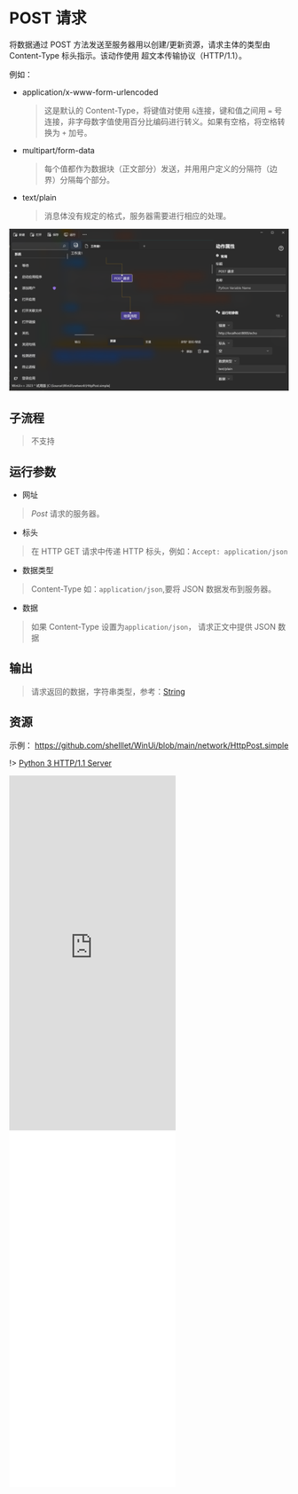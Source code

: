 # POST 请求
将数据通过 POST 方法发送至服务器用以创建/更新资源，请求主体的类型由 Content-Type 标头指示。该动作使用 超文本传输协议（HTTP/1.1）。

例如：

* application/x-www-form-urlencoded
  > 这是默认的 Content-Type，将键值对使用 `&`连接，键和值之间用 `=` 号连接，非字母数字值使用百分比编码进行转义。如果有空格，将空格转换为 `+` 加号。
* multipart/form-data
  > 每个值都作为数据块（正文部分）发送，并用用户定义的分隔符（边界）分隔每个部分。

* text/plain
  > 消息体没有规定的格式，服务器需要进行相应的处理。

![HttpPost](./images/05.png ':size=90%')

## 子流程
> 不支持


## 运行参数

* 网址
>  *Post* 请求的服务器。
* 标头
> 在 HTTP GET 请求中传递 HTTP 标头，例如：`Accept: application/json`

* 数据类型
>  Content-Type 如：`application/json`,要将 JSON 数据发布到服务器。
* 数据
> 如果  Content-Type 设置为`application/json`， 请求正文中提供 JSON 数据


## 输出

> 请求返回的数据，字符串类型，参考：[String](./types/String.md)    


## 资源

示例： https://github.com/shelllet/WinUi/blob/main/network/HttpPost.simple

!>  [Python 3 HTTP/1.1 Server](https://gist.github.com/andystanton/2ec0dca0bf6de90c2000025319f63e2d)


<iframe type="text/html" height="640px" src="https://www.youtube.com/embed/0Q42_sYQBjU" frameborder="0"></iframe>

<iframe src="//player.bilibili.com/player.html?bvid=BV1VQ4y1A7Sp&page=1&autoplay=0" height='640px' scrolling="no" frameborder="no" framespacing="0" allowfullscreen="true"></iframe>